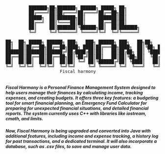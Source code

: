 <pre align="center">

  
         ███████╗██╗███████╗ ██████╗ █████╗ ██╗                         
         ██╔════╝██║██╔════╝██╔════╝██╔══██╗██║                         
         █████╗  ██║███████╗██║     ███████║██║                         
         ██╔══╝  ██║╚════██║██║     ██╔══██║██║                         
         ██║     ██║███████║╚██████╗██║  ██║███████╗                    
         ╚═╝     ╚═╝╚══════╝ ╚═════╝╚═╝  ╚═╝╚══════╝                    
                                                                   
██╗  ██╗ █████╗ ██████╗ ███╗   ███╗ ██████╗ ███╗   ██╗██╗   ██╗    
██║  ██║██╔══██╗██╔══██╗████╗ ████║██╔═══██╗████╗  ██║╚██╗ ██╔╝    
███████║███████║██████╔╝██╔████╔██║██║   ██║██╔██╗ ██║ ╚████╔╝     
██╔══██║██╔══██║██╔══██╗██║╚██╔╝██║██║   ██║██║╚██╗██║  ╚██╔╝      
██║  ██║██║  ██║██║  ██║██║ ╚═╝ ██║╚██████╔╝██║ ╚████║   ██║       
╚═╝  ╚═╝╚═╝  ╚═╝╚═╝  ╚═╝╚═╝     ╚═╝ ╚═════╝ ╚═╝  ╚═══╝   ╚═╝       
                     Fiscal harmony                                                 

</pre>

##### Fiscal Harmony is a Personal Finance Management System designed to help users manage their finances by calculating income, tracking expenses, and creating budgets. It offers three key features: a budgeting tool for smart financial planning, an Emergency Fund Calculator for preparing for unexpected financial situations, and detailed financial reports. The system currently uses C++ with libraries like iostream, cmath, and limits.

##### Now, Fiscal Harmony is being upgraded and converted into Java with additional features, including income and expense tracking, a history log for past transactions, and a dedicated terminal. It will also incorporate a database, such as .csv files, to save and manage user data.

